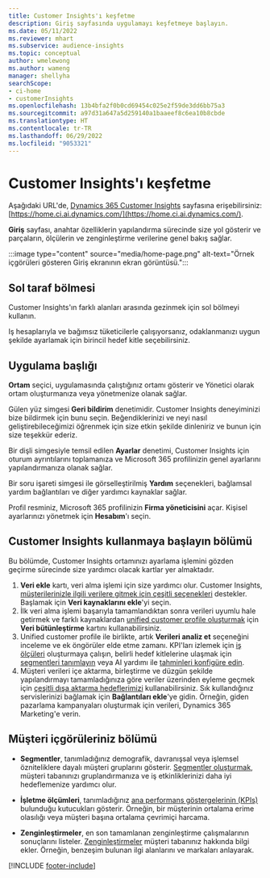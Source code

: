 ```yaml
---
title: Customer Insights'ı keşfetme
description: Giriş sayfasında uygulamayı keşfetmeye başlayın.
ms.date: 05/11/2022
ms.reviewer: mhart
ms.subservice: audience-insights
ms.topic: conceptual
author: wmelewong
ms.author: wameng
manager: shellyha
searchScope:
- ci-home
- customerInsights
ms.openlocfilehash: 13b4bfa2f0b0cd69454c025e2f59de3dd6bb75a3
ms.sourcegitcommit: a97d31a647a5d259140a1baaeef8c6ea10b8cbde
ms.translationtype: HT
ms.contentlocale: tr-TR
ms.lasthandoff: 06/29/2022
ms.locfileid: "9053321"
---
```

# <a name="explore-customer-insights"></a>Customer Insights'ı keşfetme

Aşağıdaki URL'de, [Dynamics 365 Customer Insights](https://home.ci.ai.dynamics.com/) sayfasına erişebilirsiniz: [https://home.ci.ai.dynamics.com/](https://home.ci.ai.dynamics.com/).

**Giriş** sayfası, anahtar özelliklerin yapılandırma sürecinde size yol gösterir ve parçaların, ölçülerin ve zenginleştirme verilerine genel bakış sağlar.

:::image type="content" source="media/home-page.png" alt-text="Örnek içgörüleri gösteren Giriş ekranının ekran görüntüsü.":::

## <a name="left-side-pane"></a>Sol taraf bölmesi

Customer Insights'ın farklı alanları arasında gezinmek için sol bölmeyi kullanın.

Iş hesaplarıyla ve bağımsız tüketicilerle çalışıyorsanız, odaklanmanızı uygun şekilde ayarlamak için birincil hedef kitle seçebilirsiniz.

## <a name="application-header"></a>Uygulama başlığı

**Ortam** seçici, uygulamasında çalıştığınız ortamı gösterir ve Yönetici olarak ortam oluşturmanıza veya yönetmenize olanak sağlar.

Gülen yüz simgesi **Geri bildirim** denetimidir. Customer Insights deneyiminizi bize bildirmek için bunu seçin. Beğendiklerinizi ve neyi nasıl geliştirebileceğimizi öğrenmek için size etkin şekilde dinleniriz ve bunun için size teşekkür ederiz.

Bir dişli simgesiyle temsil edilen **Ayarlar** denetimi, Customer Insights için oturum ayrıntılarını toplamanıza ve Microsoft 365 profilinizin genel ayarlarını yapılandırmanıza olanak sağlar.

Bir soru işareti simgesi ile görselleştirilmiş **Yardım** seçenekleri, bağlamsal yardım bağlantıları ve diğer yardımcı kaynaklar sağlar.

Profil resminiz, Microsoft 365 profilinizin **Firma yöneticisini** açar. Kişisel ayarlarınızı yönetmek için **Hesabım**'ı seçin.

## <a name="getting-started-with-customer-insights-section"></a>Customer Insights kullanmaya başlayın bölümü

Bu bölümde, Customer Insights ortamınızı ayarlama işlemini gözden geçirme sürecinde size yardımcı olacak kartlar yer almaktadır.

1. **Veri ekle** kartı, veri alma işlemi için size yardımcı olur. Customer Insights, [müşterilerinizle ilgili verilere gitmek için çeşitli seçenekleri](data-sources.md) destekler. Başlamak için **Veri kaynaklarını ekle**'yi seçin.
1. İlk veri alma işlemi başarıyla tamamlandıktan sonra verileri uyumlu hale getirmek ve farklı kaynaklardan [unified customer profile oluşturmak](data-unification.md) için **Veri bütünleştirme** kartını kullanabilirsiniz. 
1. Unified customer profile ile birlikte, artık **Verileri analiz et** seçeneğini inceleme ve ek öngörüler elde etme zamanı. KPI'ları izlemek için [iş ölçüleri](measures.md) oluşturmaya çalışın, belirli hedef kitlelerine ulaşmak için [segmentleri tanımlayın](segments.md) veya AI yardımı ile [tahminleri konfigüre edin](predictions-overview.md).
1. Müşteri verileri içe aktarma, birleştirme ve düzgün şekilde yapılandırmayı tamamladığınıza göre veriler üzerinden eyleme geçmek için [çeşitli dışa aktarma hedeflerimizi](export-destinations.md) kullanabilirsiniz. Sık kullandığınız servislerinizi bağlamak için **Bağlantıları ekle**'ye gidin. Örneğin, giden pazarlama kampanyaları oluşturmak için verileri, Dynamics 365 Marketing'e verin. 

## <a name="your-customer-insights-section"></a>Müşteri içgörüleriniz bölümü

- **Segmentler**, tanımladığınız demografik, davranışsal veya işlemsel özniteliklere dayalı müşteri gruplarını gösterir. [Segmentler oluşturmak](segments.md), müşteri tabanınızı gruplandırmanıza ve iş etkinliklerinizi daha iyi hedeflemenize yardımcı olur.

- **İşletme ölçümleri**, tanımladığınız [ana performans göstergelerinin (KPIs)](measures.md) bulunduğu kutucukları gösterir. Örneğin, bir müşterinin ortalama erime olasılığı veya müşteri başına ortalama çevrimiçi harcama.

- **Zenginleştirmeler**, en son tamamlanan zenginleştirme çalışmalarının sonuçlarını listeler. [Zenginleştirmeler](enrichment-hub.md) müşteri tabanınız hakkında bilgi ekler. Örneğin, benzeşim bulunan ilgi alanlarını ve markaları anlayarak.


[!INCLUDE [footer-include](includes/footer-banner.md)]
